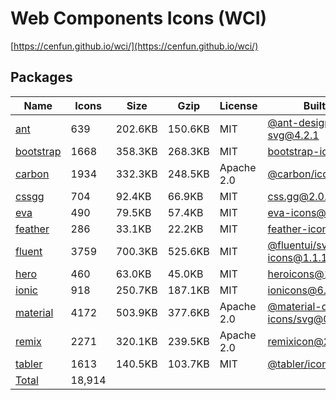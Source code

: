 # Web Components Icons (WCI)

[https://cenfun.github.io/wci/](https://cenfun.github.io/wci/)
## Packages
|Name                            |Icons     |Size      |Gzip      |License   |Built from                    
|--------------------------------|----------|----------|----------|----------|------------------------------
|[ant](packages/ant)             |639       |202.6KB   |150.6KB   |MIT       |[@ant-design/icons-svg@4.2.1](https://github.com/ant-design/ant-design-icons)
|[bootstrap](packages/bootstrap) |1668      |358.3KB   |268.3KB   |MIT       |[bootstrap-icons@1.8.1](https://github.com/twbs/icons)
|[carbon](packages/carbon)       |1934      |332.3KB   |248.5KB   |Apache 2.0|[@carbon/icons@10.48.0](https://github.com/carbon-design-system/carbon)
|[cssgg](packages/cssgg)         |704       |92.4KB    |66.9KB    |MIT       |[css.gg@2.0.0](https://github.com/astrit/css.gg)
|[eva](packages/eva)             |490       |79.5KB    |57.4KB    |MIT       |[eva-icons@1.1.3](https://github.com/akveo/eva-icons)
|[feather](packages/feather)     |286       |33.1KB    |22.2KB    |MIT       |[feather-icons@4.28.0](https://github.com/feathericons/feather)
|[fluent](packages/fluent)       |3759      |700.3KB   |525.6KB   |MIT       |[@fluentui/svg-icons@1.1.163](https://github.com/microsoft/fluentui-system-icons)
|[hero](packages/hero)           |460       |63.0KB    |45.0KB    |MIT       |[heroicons@1.0.6](https://github.com/tailwindlabs/heroicons)
|[ionic](packages/ionic)         |918       |250.7KB   |187.1KB   |MIT       |[ionicons@6.0.1](https://github.com/ionic-team/ionicons)
|[material](packages/material)   |4172      |503.9KB   |377.6KB   |Apache 2.0|[@material-design-icons/svg@0.10.8](https://github.com/marella/material-design-icons)
|[remix](packages/remix)         |2271      |320.1KB   |239.5KB   |Apache 2.0|[remixicon@2.5.0](https://github.com/Remix-Design/RemixIcon)
|[tabler](packages/tabler)       |1613      |140.5KB   |103.7KB   |MIT       |[@tabler/icons@1.58.0](https://github.com/tabler/tabler-icons)
|[Total](https://cenfun.github.io/wci/)|18,914    |          |          |          |                              